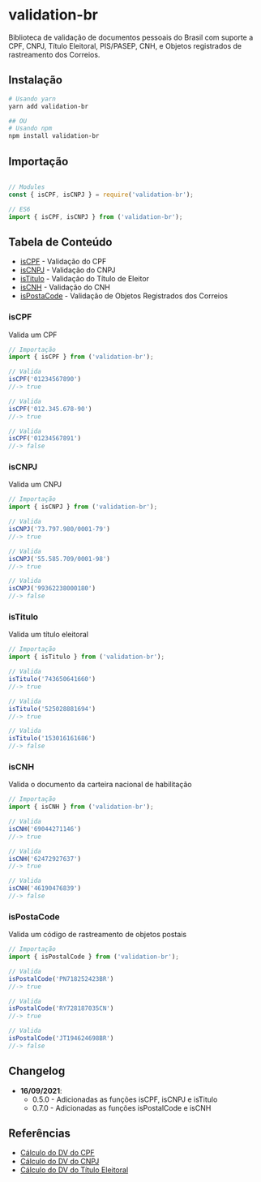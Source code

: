 # validation-br

Biblioteca de validação de documentos pessoais do Brasil com suporte a CPF, CNPJ, Título Eleitoral, PIS/PASEP, CNH, e Objetos registrados de rastreamento dos Correios.

## Instalação

```sh
# Usando yarn
yarn add validation-br

## OU
# Usando npm
npm install validation-br

```

## Importação

```js

// Modules
const { isCPF, isCNPJ } = require('validation-br');

// ES6
import { isCPF, isCNPJ } from ('validation-br');


```

## Tabela de Conteúdo

- [isCPF](#isCPF) - Validação do CPF
- [isCNPJ](#isCNPJ) - Validação do CNPJ
- [isTitulo](#isTitulo) - Validação do Título de Eleitor
- [isCNH](#isCNH) - Validação do CNH
- [isPostaCode](#isPostaCode) - Validação de Objetos Registrados dos Correios

### isCPF

Valida um CPF

```js
// Importação
import { isCPF } from ('validation-br');

// Valida
isCPF('01234567890')
//-> true

// Valida
isCPF('012.345.678-90')
//-> true

// Valida
isCPF('01234567891')
//-> false
```

### isCNPJ

Valida um CNPJ

```js
// Importação
import { isCNPJ } from ('validation-br');

// Valida
isCNPJ('73.797.980/0001-79')
//-> true

// Valida
isCNPJ('55.585.709/0001-98')
//-> true

// Valida
isCNPJ('99362238000180')
//-> false
```

### isTitulo

Valida um título eleitoral

```js
// Importação
import { isTitulo } from ('validation-br');

// Valida
isTitulo('743650641660')
//-> true

// Valida
isTitulo('525028881694')
//-> true

// Valida
isTitulo('153016161686')
//-> false
```

### isCNH

Valida o documento da carteira nacional de habilitação

```js
// Importação
import { isCNH } from ('validation-br');

// Valida
isCNH('69044271146')
//-> true

// Valida
isCNH('62472927637')
//-> true

// Valida
isCNH('46190476839')
//-> false
```

### isPostaCode

Valida um código de rastreamento de objetos postais

```js
// Importação
import { isPostalCode } from ('validation-br');

// Valida
isPostalCode('PN718252423BR')
//-> true

// Valida
isPostalCode('RY728187035CN')
//-> true

// Valida
isPostalCode('JT194624698BR')
//-> false
```

## Changelog

- **16/09/2021**:
  - 0.5.0 - Adicionadas as funções isCPF, isCNPJ e isTitulo
  - 0.7.0 - Adicionadas as funções isPostalCode e isCNH

## Referências

- [Cálculo do DV do CPF](http://clubes.obmep.org.br/blog/a-matematica-nos-documentos-cpf/)
- [Cálculo do DV do CNPJ](http://www.macoratti.net/alg_cnpj.htm)
- [Cálculo do DV do Título Eleitoral](http://clubes.obmep.org.br/blog/a-matematica-nos-documentos-titulo-de-eleitor/)
